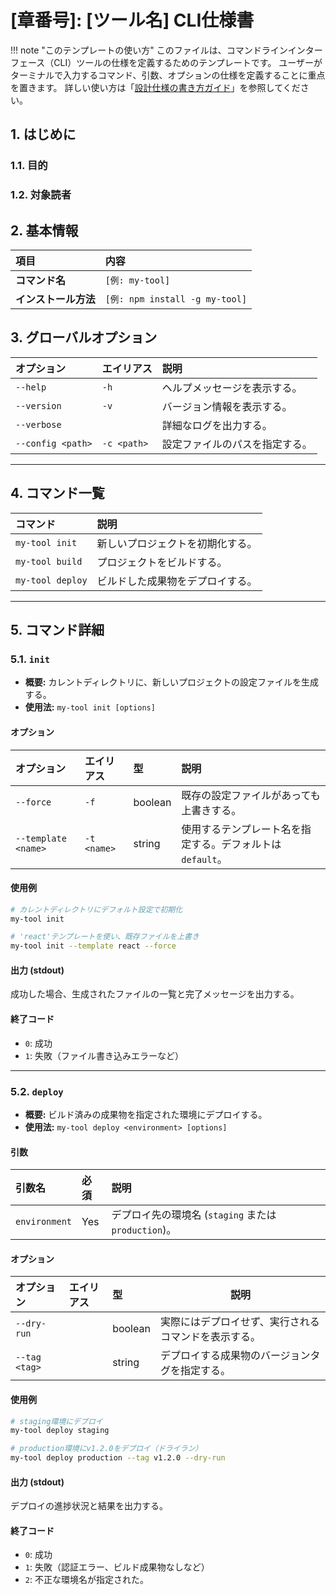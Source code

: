 # [章番号]: [ツール名] CLI仕様書

!!! note "このテンプレートの使い方"
このファイルは、コマンドラインインターフェース（CLI）ツールの仕様を定義するためのテンプレートです。
ユーザーがターミナルで入力するコマンド、引数、オプションの仕様を定義することに重点を置きます。
詳しい使い方は「[設計仕様の書き方ガイド](ここにガイドへのパスを記述してください)」を参照してください。

## 1. はじめに

### 1.1. 目的

<!-- このCLIツールがどのような目的で作成され、どのようなタスクを自動化・補助するのかを簡潔に記述します。 -->

### 1.2. 対象読者

<!-- 例: 開発者、運用担当者など -->

## 2. 基本情報

| 項目                 | 内容                           |
| :------------------- | :----------------------------- |
| **コマンド名**       | `[例: my-tool]`                |
| **インストール方法** | `[例: npm install -g my-tool]` |

## 3. グローバルオプション

<!-- 全てのコマンドで共通して使用できるオプションを記述します。 -->

| オプション        | エイリアス  | 説明                           |
| :---------------- | :---------- | :----------------------------- |
| `--help`          | `-h`        | ヘルプメッセージを表示する。   |
| `--version`       | `-v`        | バージョン情報を表示する。     |
| `--verbose`       |             | 詳細なログを出力する。         |
| `--config <path>` | `-c <path>` | 設定ファイルのパスを指定する。 |

---

## 4. コマンド一覧

<!-- 提供するサブコマンドの概要を一覧で示します。 -->

| コマンド         | 説明                             |
| :--------------- | :------------------------------- |
| `my-tool init`   | 新しいプロジェクトを初期化する。 |
| `my-tool build`  | プロジェクトをビルドする。       |
| `my-tool deploy` | ビルドした成果物をデプロイする。 |

---

## 5. コマンド詳細

<!-- ここから各サブコマンドの詳細な仕様を記述します。 -->

### 5.1. `init`

- **概要:** カレントディレクトリに、新しいプロジェクトの設定ファイルを生成する。
- **使用法:** `my-tool init [options]`

#### オプション

| オプション          | エイリアス  | 型      | 説明                                                       |
| :------------------ | :---------- | :------ | :--------------------------------------------------------- |
| `--force`           | `-f`        | boolean | 既存の設定ファイルがあっても上書きする。                   |
| `--template <name>` | `-t <name>` | string  | 使用するテンプレート名を指定する。デフォルトは `default`。 |

#### 使用例

```bash
# カレントディレクトリにデフォルト設定で初期化
my-tool init

# 'react'テンプレートを使い、既存ファイルを上書き
my-tool init --template react --force
```

#### 出力 (stdout)

成功した場合、生成されたファイルの一覧と完了メッセージを出力する。

#### 終了コード

<!-- 終了コードの共通的な考え方については、[API設計共通ガイドライン](../API設計共通ガイドライン.md#2-エラー設計)も参照してください。 -->

- `0`: 成功
- `1`: 失敗（ファイル書き込みエラーなど）

---

### 5.2. `deploy`

- **概要:** ビルド済みの成果物を指定された環境にデプロイする。
- **使用法:** `my-tool deploy <environment> [options]`

#### 引数

| 引数名        | 必須 | 説明                                                 |
| :------------ | :--- | :--------------------------------------------------- |
| `environment` | Yes  | デプロイ先の環境名 (`staging` または `production`)。 |

#### オプション

| オプション    | エイリアス | 型      | 説明                                                 |
| :------------ | :--------- | :------ | ---------------------------------------------------- |
| `--dry-run`   |            | boolean | 実際にはデプロイせず、実行されるコマンドを表示する。 |
| `--tag <tag>` |            | string  | デプロイする成果物のバージョンタグを指定する。       |

#### 使用例

```bash
# staging環境にデプロイ
my-tool deploy staging

# production環境にv1.2.0をデプロイ（ドライラン）
my-tool deploy production --tag v1.2.0 --dry-run
```

#### 出力 (stdout)

デプロイの進捗状況と結果を出力する。

#### 終了コード

- `0`: 成功
- `1`: 失敗（認証エラー、ビルド成果物なしなど）
- `2`: 不正な環境名が指定された。
